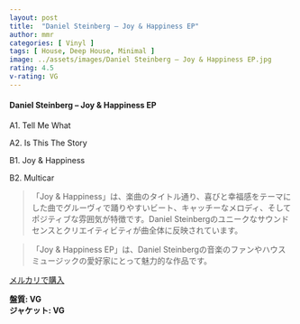 ```yaml
---
layout: post
title:  "Daniel Steinberg – Joy & Happiness EP"
author: mmr
categories: [ Vinyl ]
tags: [ House, Deep House, Minimal ]
image: ../assets/images/Daniel Steinberg – Joy & Happiness EP.jpg
rating: 4.5
v-rating: VG
---
```


#### Daniel Steinberg – Joy & Happiness EP

A1. Tell Me What

A2. Is This The Story

B1. Joy & Happiness

B2. Multicar


> 「Joy & Happiness」は、楽曲のタイトル通り、喜びと幸福感をテーマにした曲でグルーヴィで踊りやすいビート、キャッチーなメロディ、そしてポジティブな雰囲気が特徴です。Daniel Steinbergのユニークなサウンドセンスとクリエイティビティが曲全体に反映されています。

> 「Joy & Happiness EP」は、Daniel Steinbergの音楽のファンやハウスミュージックの愛好家にとって魅力的な作品です。


[メルカリで購入](https://jp.mercari.com/item/m70490989005)


<div class="mt-4 mb-4 d-flex align-items-center">
<strong class="mr-1">盤質: VG</strong>
</div>
<div class="mt-4 mb-4 d-flex align-items-center">
<strong class="mr-1">ジャケット: VG</strong>
</div>